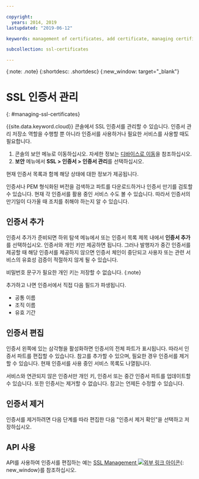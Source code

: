 ```yaml
---

copyright:
  years: 2014, 2019
lastupdated: "2019-06-12"

keywords: management of certificates, add certificate, managing certificates

subcollection: ssl-certificates

---
```


{:note: .note}
{:shortdesc: .shortdesc}
{:new_window: target="_blank"}

# SSL 인증서 관리
{: #managing-ssl-certificates}

{{site.data.keyword.cloud}} 콘솔에서 SSL 인증서를 관리할 수 있습니다. 인증서 관리 저장소 역할을 수행할 뿐 아니라 인증서를 사용하거나 필요한 서비스를 사용할 때도 필요합니다.

1. 콘솔의 보안 메뉴로 이동하십시오. 자세한 정보는 [디바이스로 이동](/docs/infrastructure/ssl-certificates?topic=virtual-servers-navigating-devices)을 참조하십시오.
2. **보안** 메뉴에서 **SSL > 인증서 > 인증서 관리**를 선택하십시오.


현재 인증서 목록과 함께 해당 상태에 대한 정보가 제공됩니다.

인증서나 PEM 형식화된 버전을 검색하고 파트를 다운로드하거나 인증서 만기를 검토할 수 있습니다. 현재 각 인증서를 활용 중인 서비스 수도 볼 수 있습니다. 따라서 인증서의 만기일이 다가올 때 조치를 취해야 하는지 알 수 있습니다.

## 인증서 추가

인증서 추가가 준비되면 하위 탐색 메뉴에서 또는 인증서 목록 제목 내에서 **인증서 추가**를 선택하십시오. 인증서와 개인 키만 제공하면 됩니다. 그러나 발행자가 중간 인증서를 제공할 때 해당 인증서를 제공하지 않으면 인증서 체인이 중단되고 사용자 또는 관련 서비스의 유효성 검증이 적절하지 않게 될 수 있습니다.

비밀번호 문구가 필요한 개인 키는 저장할 수 없습니다.
{:note}

추가하고 나면 인증서에서 직접 다음 필드가 파생됩니다.

* 공통 이름
* 조직 이름
* 유효 기간

## 인증서 편집

인증서 왼쪽에 있는 삼각형을 활성화하면 인증서의 전체 파트가 표시됩니다. 따라서 인증서 파트를 편집할 수 있습니다. 참고를 추가할 수 있으며, 필요한 경우 인증서를 제거할 수 있습니다. 현재 인증서를 사용 중인 서비스 목록도 나열됩니다.

서비스와 연관되지 않은 인증서만 개인 키, 인증서 또는 중간 인증서 파트를 업데이트할 수 있습니다.  또한 인증서는 제거할 수 없습니다. 참고는 언제든 수정할 수 있습니다.

## 인증서 제거

인증서를 제거하려면 다음 단계를 따라 편집한 다음 "인증서 제거 확인"을 선택하고 저장하십시오.

## API 사용

API를 사용하여 인증서를 편집하는 예는 [SSL Management ![외부 링크 아이콘](../../icons/launch-glyph.svg "외부 링크 아이콘")](http://sldn.softlayer.com/article/ssl-management){: new_window}를 참조하십시오.
